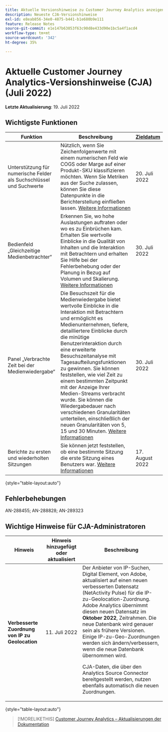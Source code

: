 ```yaml
---
title: Aktuelle Versionshinweise zu Customer Journey Analytics anzeigen
description: Neueste CJA-Versionshinweise
exl-id: e8eab856-34e0-4875-b441-b1e680b9e111
feature: Release Notes
source-git-commit: e1e147b63053f63c90d8e433d90e1bc5a4f1acd4
workflow-type: tm+mt
source-wordcount: '342'
ht-degree: 35%

---
```


# Aktuelle Customer Journey Analytics-Versionshinweise (CJA) (Juli 2022)

**Letzte Aktualisierung**: 19. Juli 2022

## Wichtigste Funktionen

| Funktion | Beschreibung | [Zieldatum](/help/release-notes/releases.md) |
| ----------- | ---------- | ----- |
| Unterstützung für numerische Felder als Suchschlüssel und Suchwerte | Nützlich, wenn Sie Zeichenfolgenwerte mit einem numerischen Feld wie COGS oder Marge auf einer Produkt-SKU klassifizieren möchten. Wenn Sie Metriken aus der Suche zulassen, können Sie diese Datenpunkte in die Berichterstellung einfließen lassen. [Weitere Informationen](https://experienceleague.adobe.com/docs/analytics-platform/using/cja-connections/create-connection.html#numeric) | 20. Juli 2022 |
| Bedienfeld „Gleichzeitige Medienbetrachter“ | Erkennen Sie, wo hohe Auslastungen auftraten oder wo es zu Einbrüchen kam. Erhalten Sie wertvolle Einblicke in die Qualität von Inhalten und die Interaktion mit Betrachtern und erhalten Sie Hilfe bei der Fehlerbehebung oder der Planung in Bezug auf Volumen und Skalierung. [Weitere Informationen](https://experienceleague.adobe.com/docs/analytics-platform/using/cja-workspace/panels/media-concurrent-viewers.html) | 30. Juli 2022 |
| Panel „Verbrachte Zeit bei der Medienwiedergabe“ | Die Besuchszeit für die Medienwiedergabe bietet wertvolle Einblicke in die Interaktion mit Betrachtern und ermöglicht es Medienunternehmen, tiefere, detailliertere Einblicke durch die minütige Benutzerinteraktion durch eine erweiterte Besuchszeitanalyse mit Tagesaufteilungsfunktionen zu gewinnen. Sie können feststellen, wie viel Zeit zu einem bestimmten Zeitpunkt mit der Anzeige Ihrer Medien-Streams verbracht wurde. Sie können die Wiedergabedauer nach verschiedenen Granularitäten unterteilen, einschließlich der neuen Granularitäten von 5, 15 und 30 Minuten.  [Weitere Informationen](https://experienceleague.adobe.com/docs/analytics-platform/using/cja-workspace/panels/media-playback-timespent/media-playback-time-spent.html) | 30. Juli 2022 |
| Berichte zu ersten und wiederholten Sitzungen | Sie können jetzt feststellen, ob eine bestimmte Sitzung die erste Sitzung eines Benutzers war. [Weitere Informationen](https://experienceleague.adobe.com/docs/analytics-platform/using/cja-dataviews/data-views-usecases.html?lang=en#new-repeat) | 17. August 2022 |

{style=&quot;table-layout:auto&quot;}

## Fehlerbehebungen

AN-288455; AN-288828; AN-289323

## Wichtige Hinweise für CJA-Administratoren

| Hinweis | Hinweis hinzugefügt oder aktualisiert | Beschreibung |
| --- | --- | --- |
| **Verbesserte Zuordnung von IP zu Geolocation** | 11. Juli 2022 | Der Anbieter von IP-Suchen, Digital Element, von Adobe, aktualisiert auf einen neuen verbesserten Datensatz (NetActivity Pulse) für die IP-zu-Geolocation-Zuordnung. Adobe Analytics übernimmt diesen neuen Datensatz im **Oktober 2022**, Zeitrahmen. Die neue Datenbank wird genauer sein als frühere Versionen. Einige IP-zu-Geo-Zuordnungen werden sich ändern/verbessern, wenn die neue Datenbank übernommen wird.<p> CJA-Daten, die über den Analytics Source Connector bereitgestellt werden, nutzen ebenfalls automatisch die neuen Zuordnungen. |

{style=&quot;table-layout:auto&quot;}

>[!MORELIKETHIS]
>[Customer Journey Analytics – Aktualisierungen der Dokumentation](/help/release-notes/doc-changes.md)

